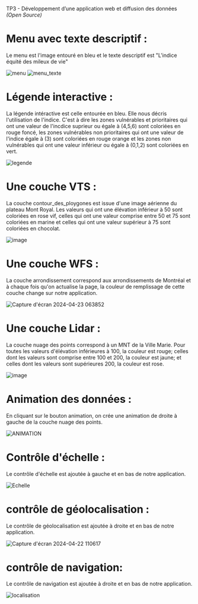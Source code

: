 TP3 - Développement d’une application web et diffusion des données _(Open Source)_

# Menu avec texte descriptif :
Le menu est l'image entouré en bleu et le texte descriptif est "L'indice équité des mileux de vie"

![menu](https://github.com/ALOUCOULIBALY/TP3/assets/158978951/328a3d2a-2f00-478f-8eef-0dfc18ca7f21)
![menu_texte](https://github.com/ALOUCOULIBALY/TP3/assets/158978951/87caa2ff-4d5b-4118-9e9c-5753104fb3d3)


# Légende interactive :
La légende intéractive est celle entourée en bleu. Elle nous décris l'utilisation de l'indice. C'est à dire les zones vulnérables et prioritaires qui ont une valeur de l'incdice suprieur ou égale à (4,5,6) sont coloriées en rouge foncé, les zones vulnérables non prioritaires qui ont une valeur de l'indice égale à (3) sont coloriées en rouge orange et les zones non vulnérables qui ont une valeur inférieur ou égale à (0,1,2) sont coloriées en vert.

![legende](https://github.com/ALOUCOULIBALY/TP3/assets/158978951/88aa3987-469a-4424-8609-f559026cdfb6)




# Une couche VTS :
La couche contour_des_ploygones est issue d'une image aérienne du plateau Mont Royal. Les valeurs qui ont une élévation inférieur à 50 sont coloriées en rose vif, celles qui ont une valeur comprise entre 50 et 75 sont coloriées en marine et celles qui ont une valeur supérieur à 75 sont coloriées en chocolat.

![image](https://github.com/ALOUCOULIBALY/TP3/assets/158978951/1bd880b0-6c23-4ba5-a203-9ec76d356df5)




# Une couche WFS :
La couche arrondissement correspond aux arrondissements de Montréal et à chaque fois qu'on actualise la page, la couleur de remplissage de cette couche change sur notre application.

![Capture d'écran 2024-04-23 063852](https://github.com/ALOUCOULIBALY/TP3/assets/158978951/b940047b-1d86-4d36-903a-9b4eb7179102)



# Une couche Lidar :
La couche nuage des points correspond à un MNT de la Ville Marie. Pour toutes les valeurs d'élévation inférieures à 100, la couleur est rouge; celles dont les valeurs sont comprise entre 100 et 200, la couleur est jaune; et celles dont les valeurs sont supérieures 200, la couleur est rose.

![image](https://github.com/ALOUCOULIBALY/TP3/assets/158978951/3af0b599-391c-451a-94ec-a8cdcc8dfadc)



# Animation des données :
En cliquant sur le bouton animation, on crée une animation de droite à gauche de la couche nuage des points.

![ANIMATION](https://github.com/ALOUCOULIBALY/TP3/assets/158978951/80d2f65f-11da-4ab4-b161-bfcaefd5fcee)

# Contrôle d'échelle :
Le contrôle d'échelle est ajoutée à gauche et en bas de notre application.

![Echelle](https://github.com/ALOUCOULIBALY/TP3/assets/158978951/406e9a9e-4c75-48ba-b171-976f77d141cf)




# contrôle de géolocalisation :
Le contrôle de géolocalisation  est ajoutée à droite et en bas de notre application.

![Capture d'écran 2024-04-22 110617](https://github.com/ALOUCOULIBALY/TP3/assets/158978951/141409dc-6a76-4e4f-976d-07401c38f07f)


# contrôle de navigation:
Le contrôle de navigation est ajoutée à droite et en bas de notre application.

![localisation](https://github.com/ALOUCOULIBALY/TP3/assets/158978951/3338b987-0c33-486a-9392-a740b277ad73)
